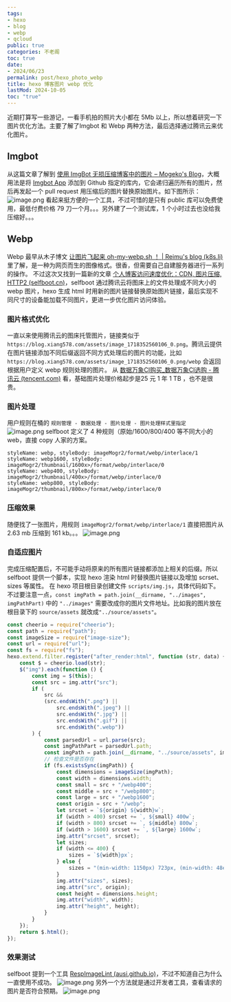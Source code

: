 ```yaml
---
tags:
- hexo
- blog
- webp
- qcloud
public: true
categories: 不老阁
toc: true
date:
- 2024/06/23
permalink: post/hexo_photo_webp
title: hexo 博客图片 webp 优化
lastMod: 2024-10-05
toc: "true"
---
```


近期打算写一些游记，一看手机拍的照片大小都在 5Mb 以上，所以想着研究一下图片优化方法。主要了解了Imgbot 和 Webp 两种方法，最后选择通过腾讯云来优化图片。
<!--more-->
## Imgbot
从这篇文章了解到 [使用 ImgBot 无损压缩博客中的图片 – Mogeko's Blog](https://mogeko.me/zh-cn/posts/zh-cn/066/)，大概用法是将 [Imgbot App](https://imgbot.net/) 添加到 Github 指定的库内，它会递归遍历所有的图片，然后再发起一个 pull request 用压缩后的图片替换原始图片。如下图所示：
![image.png](/assets/image_1719146689648_0.png)
看起来挺方便的一个工具，不过可惜的是只有 public 库可以免费使用，最低付费价格 79 刀一个月。。。另外建了一个测试库，1 个小时过去也没给我压缩好。。。
## Webp
Webp 最早从木子博文 [让图片飞起来 oh-my-webp.sh ！ | Reimu's blog (k8s.li)](https://blog.k8s.li/oh-my-webpsh.html) 里了解，是一种为网页而生的图像格式。很香，但需要自己自建服务器进行一系列的操作。
不过这次又找到一篇新的文章 [个人博客访问速度优化：CDN, 图片压缩, HTTP2 (selfboot.cn)](https://selfboot.cn/2024/01/03/hexo_blog_speed/#%E5%9B%BE%E7%89%87%E4%BC%98%E5%8C%96)，selfboot 通过腾讯云将图床上的文件处理成不同大小的 webp 图片，hexo 生成 html 时用新的图片链接替换原始图片链接，最后实现不同尺寸的设备能加载不同图片，更进一步优化图片访问体验。
### 图片格式优化
一直以来使用腾讯云的图床托管图片，链接类似于 `https://blog.xiang578.com/assets/image_1718352560106_0.png`。腾讯云提供在图片链接添加不同后缀返回不同方式处理后的图片的功能，比如 `https://blog.xiang578.com/assets/image_1718352560106_0.png/webp` 会返回根据用户定义 webp 规则处理的图片。
从 [数据万象CI购买_数据万象CI选购 - 腾讯云 (tencent.com)](https://buy.cloud.tencent.com/ci) 看，基础图片处理价格起步是25 元 1 年 1 TB ，也不是很贵。
### 图片处理
用户规则在桶的 `规则管理 - 数据处理 - 图片处理 - 图片处理样式里指定`
![image.png](/assets/image_1719147728947_0.png)
selfboot 定义了 4 种规则（原始/1600/800/400 等不同大小的 web，直接 copy 人家的方案。
```
styleName: webp, styleBody: imageMogr2/format/webp/interlace/1
styleName: webp1600, styleBody: imageMogr2/thumbnail/1600x>/format/webp/interlace/0
styleName: webp400, styleBody: imageMogr2/thumbnail/400x>/format/webp/interlace/0
styleName: webp800, styleBody: imageMogr2/thumbnail/800x>/format/webp/interlace/0

```
### 压缩效果
随便找了一张图片，用规则 `imageMogr2/format/webp/interlace/1` 直接把图片从 2.63 mb 压缩到 161 kb。。。
![image.png](/assets/image_1719147936870_0.png)
### 自适应图片
完成压缩配置后，不可能手动将原来的所有图片链接都添加上相关的后缀。所以 selfboot 提供一个脚本，实现 hexo 渲染 html 时替换图片链接以及增加 scrset、sizes 等属性。
在 hexo 项目根目录创建文件 `scripts/img.js`，具体代码如下。不过要注意一点，`const imgPath = path.join(__dirname, "../images", imgPathPart)` 中的 `"../images"` 需要改成你的图片文件地址。比如我的图片放在根目录下的 `source/assets` 就改成`"../source/assets"`。
```javascript
const cheerio = require("cheerio");
const path = require("path");
const imageSize = require("image-size");
const url = require("url");
const fs = require("fs");
hexo.extend.filter.register("after_render:html", function (str, data) {
    const $ = cheerio.load(str);
    $("img").each(function () {
        const img = $(this);
        const src = img.attr("src");
        if (
            src &&
            (src.endsWith(".png") ||
                src.endsWith(".jpeg") ||
                src.endsWith(".jpg") ||
                src.endsWith(".gif") ||
                src.endsWith(".webp"))
        ) {
            const parsedUrl = url.parse(src);
            const imgPathPart = parsedUrl.path;
            const imgPath = path.join(__dirname, "../source/assets", imgPathPart);
            // 检查文件是否存在
            if (fs.existsSync(imgPath)) {
                const dimensions = imageSize(imgPath);
                const width = dimensions.width;
                const small = src + "/webp400";
                const middle = src + "/webp800";
                const large = src + "/webp1600";
                const origin = src + "/webp";
                let srcset = `${origin} ${width}w`;
                if (width > 400) srcset += `, ${small} 400w`;
                if (width > 800) srcset += `, ${middle} 800w`;
                if (width > 1600) srcset += `, ${large} 1600w`;
                img.attr("srcset", srcset);
                let sizes;
                if (width <= 400) {
                    sizes = `${width}px`;
                } else {
                    sizes = "(min-width: 1150px) 723px, (min-width: 48em) calc((100vw - 120px) * 3 / 4 - 50px), (min-width: 35.5em) calc((100vw - 75px), calc(100vw - 40px)"
                }
                img.attr("sizes", sizes);
                img.attr("src", origin);
                const height = dimensions.height;
                img.attr("width", width);
                img.attr("height", height);
            }
        }
    });
    return $.html();
});
```
### 效果测试
selfboot 提到一个工具 [RespImageLint (ausi.github.io)](https://ausi.github.io/respimagelint/)，不过不知道自己为什么一直使用不成功。
![image.png](/assets/image_1719143918263_0.png)
另外一个方法就是通过开发者工具，查看请求的图片是否符合预期。
![image.png](/assets/image_1719149013375_0.png)